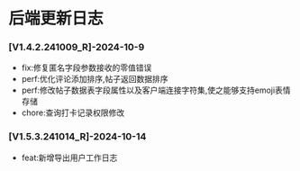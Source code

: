 # 后端更新日志

### [V1.4.2.241009_R]-2024-10-9

* fix:修复匿名字段参数接收的零值错误
* perf:优化评论添加排序,帖子返回数据排序
* perf:修改帖子数据表字段属性以及客户端连接字符集,使之能够支持emoji表情存储
* chore:查询打卡记录权限修改

### [V1.5.3.241014_R]-2024-10-14
* feat:新增导出用户工作日志